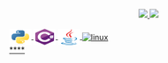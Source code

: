 <div align="center">
  <a href="https://github.com/vogadok">
  <img height="180em" src="https://github-readme-stats.vercel.app/api?username=vogadok&show_icons=true&theme=dark&include_all_commits=true&count_private=true"/>
  <img height="180em" src="https://github-readme-stats.vercel.app/api/top-langs/?username=vogadok&layout=compact&langs_count=7&theme=dark"/>
    
</div>
<div style="display: inline_block"><br>
  <img align="center" alt="Python" height="30" width="40" src="https://raw.githubusercontent.com/devicons/devicon/master/icons/python/python-original.svg">
  <img align="center" alt="Csharp" height="30" width="40" src="https://raw.githubusercontent.com/devicons/devicon/master/icons/csharp/csharp-original.svg">
  <img align="center" alt="Java" height="30" width="40" src="https://raw.githubusercontent.com/devicons/devicon/master/icons/java/java-original.svg">
  <img align="center" alt="linux" height="30" width="60" src="https://img.shields.io/badge/Ubuntu-E95420?style=for-the-badge&logo=ubuntu&logoColor=white">
</div>****
